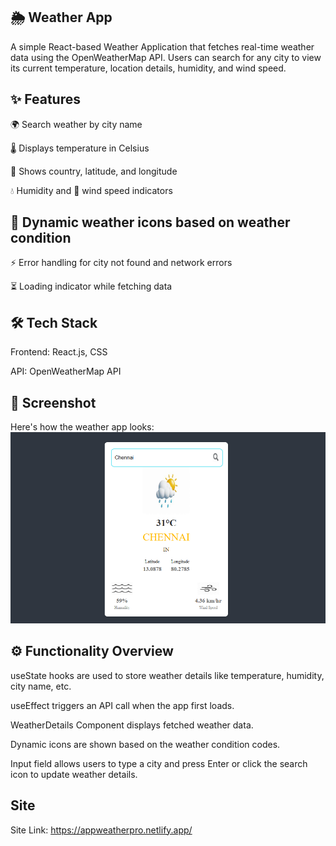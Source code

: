 ## 🌦️ Weather App
A simple React-based Weather Application that fetches real-time weather data using the OpenWeatherMap API.
Users can search for any city to view its current temperature, location details, humidity, and wind speed.

## ✨ Features
🌍 Search weather by city name

🌡️ Displays temperature in Celsius

📍 Shows country, latitude, and longitude

💧 Humidity and 💨 wind speed indicators

## 📸 Dynamic weather icons based on weather condition

⚡ Error handling for city not found and network errors

⏳ Loading indicator while fetching data

## 🛠️ Tech Stack
Frontend: React.js, CSS

API: OpenWeatherMap API

## 📸 Screenshot

Here's how the weather app looks:
![Weather App Screenshot](./src/assets/screenshot.png)

## ⚙️ Functionality Overview
useState hooks are used to store weather details like temperature, humidity, city name, etc.

useEffect triggers an API call when the app first loads.

WeatherDetails Component displays fetched weather data.

Dynamic icons are shown based on the weather condition codes.

Input field allows users to type a city and press Enter or click the search icon to update weather details.

## Site
Site Link: https://appweatherpro.netlify.app/
